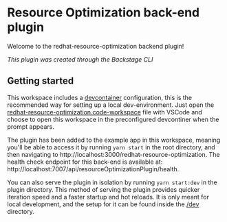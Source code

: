 # Resource Optimization back-end plugin

Welcome to the redhat-resource-optimization backend plugin!

_This plugin was created through the Backstage CLI_

## Getting started

This workspace includes a [devcontainer](../../.devcontainer/devcontainer.json) configuration, this is the recommended way for setting up a local dev-environment. Just open the [redhat-resource-optimization.code-workspace](../../redhat-resource-optimization.code-workspace) file with VSCode and choose to open this workspace in the preconfigured devcontiner when the prompt appears.

The plugin has been added to the example app in this workspace, meaning you'll be able to access it by running `yarn
start` in the root directory, and then navigating to http://localhost:3000/redhat-resource-optimization.
The health check endpoint for this back-end is available at: http://localhost:7007/api/resourceOptimizationPlugin/health.

You can also serve the plugin in isolation by running `yarn start:dev` in the plugin directory.
This method of serving the plugin provides quicker iteration speed and a faster startup and hot reloads.
It is only meant for local development, and the setup for it can be found inside the [/dev](/dev) directory.
